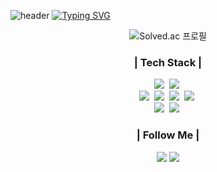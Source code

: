 ![header](https://capsule-render.vercel.app/api?type=waving&color=0:00c6ff,100:0072ff&section=header&height=100)
[![Typing SVG](https://readme-typing-svg.demolab.com?font=Alkatra&weight=500&size=45&duration=3500&pause=3000&color=F7F7F7&multiline=true&random=false&width=1000&height=100&lines=Welcome+to+MalgCheong's+GitHub!%F0%9F%91%8B)](https://git.io/typing-svg)

<div align="center">

  ![Solved.ac 프로필](http://mazassumnida.wtf/api/v2/generate_badge?boj=skacjddn)

</div>

<h3 align="center">| Tech Stack |</h3>
<p align="center">
  <img src="https://img.shields.io/badge/Java-007396?style=flat-square&logo=Java&logoColor=white"/></a>&nbsp
  <img src="https://img.shields.io/badge/Javascript-ffb13b?style=flat-square&logo=javascript&logoColor=white"/></a>&nbsp 
  <br>
  <img src="https://img.shields.io/badge/Spring-6DB33F?style=flat-square&logo=Spring&logoColor=white"/></a>&nbsp
  <img src="https://img.shields.io/badge/SpringBoot-6DB33F?style=flat-square&logo=SpringBoot&logoColor=white"/></a>&nbsp 
  <img src="https://img.shields.io/badge/Node.js-339933?style=flat-square&logo=Node.js&logoColor=white"/></a>&nbsp
  <img src="https://img.shields.io/badge/Express-000000?style=flat-square&logo=Express&logoColor=white"/></a>&nbsp
  <br>
  <img src="https://img.shields.io/badge/Oracle-FF0000?style=flat-square&logo=Oracle&logoColor=white"/></a>&nbsp 
  <img src="https://img.shields.io/badge/Mysql-E6B91E?style=flat-square&logo=MySql&logoColor=white"/></a>&nbsp 
</p>

<h3 align="center">| Follow Me |</h3>
<p align="center">
  <a href="https://malgcheong.notion.site/4987ea34e5684cbabbea7bb9b39c1d6f?pvs=4" target="_blank"><img src="https://img.shields.io/badge/Notion-636e72?style=plastic&logo=notion&logoColor=white&text=Resume"/></a>
  <a href="mailto:skacjddn7@gmail.com"><img src="https://img.shields.io/badge/Gmail-d14836?style=plastic&logo=Gmail&logoColor=white"/></a>
</p>


